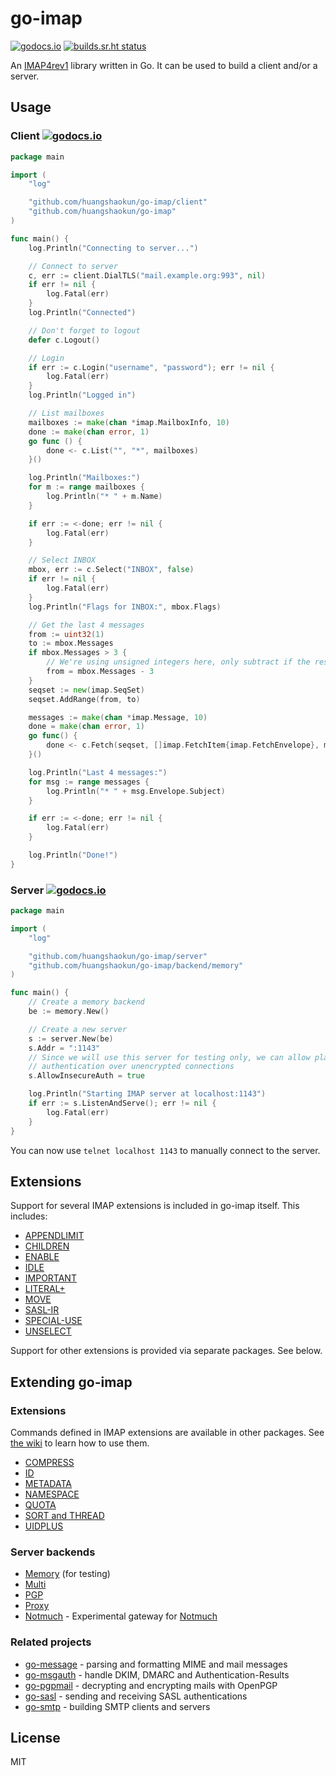 # go-imap

[![godocs.io](https://godocs.io/github.com/huangshaokun/go-imap?status.svg)](https://godocs.io/github.com/huangshaokun/go-imap)
[![builds.sr.ht status](https://builds.sr.ht/~emersion/go-imap/commits/master.svg)](https://builds.sr.ht/~emersion/go-imap/commits/master?)

An [IMAP4rev1](https://tools.ietf.org/html/rfc3501) library written in Go. It
can be used to build a client and/or a server.

## Usage

### Client [![godocs.io](https://godocs.io/github.com/huangshaokun/go-imap/client?status.svg)](https://godocs.io/github.com/huangshaokun/go-imap/client)

```go
package main

import (
	"log"

	"github.com/huangshaokun/go-imap/client"
	"github.com/huangshaokun/go-imap"
)

func main() {
	log.Println("Connecting to server...")

	// Connect to server
	c, err := client.DialTLS("mail.example.org:993", nil)
	if err != nil {
		log.Fatal(err)
	}
	log.Println("Connected")

	// Don't forget to logout
	defer c.Logout()

	// Login
	if err := c.Login("username", "password"); err != nil {
		log.Fatal(err)
	}
	log.Println("Logged in")

	// List mailboxes
	mailboxes := make(chan *imap.MailboxInfo, 10)
	done := make(chan error, 1)
	go func () {
		done <- c.List("", "*", mailboxes)
	}()

	log.Println("Mailboxes:")
	for m := range mailboxes {
		log.Println("* " + m.Name)
	}

	if err := <-done; err != nil {
		log.Fatal(err)
	}

	// Select INBOX
	mbox, err := c.Select("INBOX", false)
	if err != nil {
		log.Fatal(err)
	}
	log.Println("Flags for INBOX:", mbox.Flags)

	// Get the last 4 messages
	from := uint32(1)
	to := mbox.Messages
	if mbox.Messages > 3 {
		// We're using unsigned integers here, only subtract if the result is > 0
		from = mbox.Messages - 3
	}
	seqset := new(imap.SeqSet)
	seqset.AddRange(from, to)

	messages := make(chan *imap.Message, 10)
	done = make(chan error, 1)
	go func() {
		done <- c.Fetch(seqset, []imap.FetchItem{imap.FetchEnvelope}, messages)
	}()

	log.Println("Last 4 messages:")
	for msg := range messages {
		log.Println("* " + msg.Envelope.Subject)
	}

	if err := <-done; err != nil {
		log.Fatal(err)
	}

	log.Println("Done!")
}
```

### Server [![godocs.io](https://godocs.io/github.com/huangshaokun/go-imap/server?status.svg)](https://godocs.io/github.com/huangshaokun/go-imap/server)

```go
package main

import (
	"log"

	"github.com/huangshaokun/go-imap/server"
	"github.com/huangshaokun/go-imap/backend/memory"
)

func main() {
	// Create a memory backend
	be := memory.New()

	// Create a new server
	s := server.New(be)
	s.Addr = ":1143"
	// Since we will use this server for testing only, we can allow plain text
	// authentication over unencrypted connections
	s.AllowInsecureAuth = true

	log.Println("Starting IMAP server at localhost:1143")
	if err := s.ListenAndServe(); err != nil {
		log.Fatal(err)
	}
}
```

You can now use `telnet localhost 1143` to manually connect to the server.

## Extensions

Support for several IMAP extensions is included in go-imap itself. This
includes:

* [APPENDLIMIT](https://tools.ietf.org/html/rfc7889)
* [CHILDREN](https://tools.ietf.org/html/rfc3348)
* [ENABLE](https://tools.ietf.org/html/rfc5161)
* [IDLE](https://tools.ietf.org/html/rfc2177)
* [IMPORTANT](https://tools.ietf.org/html/rfc8457)
* [LITERAL+](https://tools.ietf.org/html/rfc7888)
* [MOVE](https://tools.ietf.org/html/rfc6851)
* [SASL-IR](https://tools.ietf.org/html/rfc4959)
* [SPECIAL-USE](https://tools.ietf.org/html/rfc6154)
* [UNSELECT](https://tools.ietf.org/html/rfc3691)

Support for other extensions is provided via separate packages. See below.

## Extending go-imap

### Extensions

Commands defined in IMAP extensions are available in other packages. See [the
wiki](https://github.com/huangshaokun/go-imap/wiki/Using-extensions#using-client-extensions)
to learn how to use them.

* [COMPRESS](https://github.com/huangshaokun/go-imap-compress)
* [ID](https://github.com/ProtonMail/go-imap-id)
* [METADATA](https://github.com/huangshaokun/go-imap-metadata)
* [NAMESPACE](https://github.com/foxcpp/go-imap-namespace)
* [QUOTA](https://github.com/huangshaokun/go-imap-quota)
* [SORT and THREAD](https://github.com/huangshaokun/go-imap-sortthread)
* [UIDPLUS](https://github.com/huangshaokun/go-imap-uidplus)

### Server backends

* [Memory](https://github.com/huangshaokun/go-imap/tree/master/backend/memory) (for testing)
* [Multi](https://github.com/huangshaokun/go-imap-multi)
* [PGP](https://github.com/huangshaokun/go-imap-pgp)
* [Proxy](https://github.com/huangshaokun/go-imap-proxy)
* [Notmuch](https://github.com/stbenjam/go-imap-notmuch) - Experimental gateway for [Notmuch](https://notmuchmail.org/)

### Related projects

* [go-message](https://github.com/emersion/go-message) - parsing and formatting MIME and mail messages
* [go-msgauth](https://github.com/emersion/go-msgauth) - handle DKIM, DMARC and Authentication-Results
* [go-pgpmail](https://github.com/emersion/go-pgpmail) - decrypting and encrypting mails with OpenPGP
* [go-sasl](https://github.com/emersion/go-sasl) - sending and receiving SASL authentications
* [go-smtp](https://github.com/emersion/go-smtp) - building SMTP clients and servers

## License

MIT
